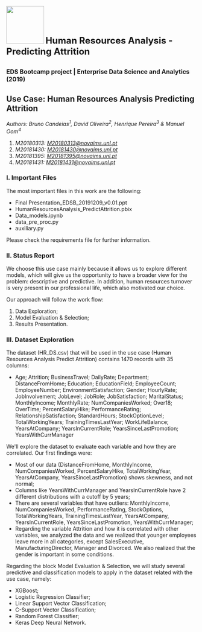 <p>
    <img src = "https://www.novaims.unl.pt/images/logo.png" width = 100>
    <b><span style="font-size: x-large; ">Human Resources Analysis - Predicting Attrition</span></b>
</p>
<h2 align=left><span style="font-size: medium; ">EDS Bootcamp project | Enterprise Data Science and Analytics (2019)</span></h2>

## Use Case: Human Resources Analysis Predicting Attrition
*Authors: Bruno Candeias<sup>1</sup>, David Oliveira<sup>2</sup>, Henrique Pereira<sup>3</sup> & Manuel Oom<sup>4</sup>*
1. *M20180313: M20180313@novaims.unl.pt*
2. *M20181430: M20181430@novaims.unl.pt*
3. *M20181395: M20181395@novaims.unl.pt*
4. *M20181431: M20181431@novaims.unl.pt*

### I. Important Files
The most important files in this work are the following:
* Final Presentation_EDSB_20191209_v0.01.ppt
* HumanResourcesAnalysis_PredictAttrition.pbix
* Data_models.ipynb
* data_pre_proc.py
* auxiliary.py

Please check the requirements file for further information.

### II. Status Report
We choose this use case mainly because it allows us to explore different models, which will give us the opportunity to 
have a broader view for the problem: descriptive and predictive. In addition, human resources turnover is very present 
in our professional life, which also motivated our choice.

Our approach will follow the work flow: 
1. Data Exploration; 
2. Model Evaluation & Selection; 
3. Results Presentation. 

### III. Dataset Exploration
The dataset (HR_DS.csv) that will be used in the use case (Human Resources Analysis Predict Attrition) contains 1470 
records with 35 columns:
* Age;	Attrition;	BusinessTravel;	DailyRate; Department; DistanceFromHome; Education; EducationField; EmployeeCount;
 EmployeeNumber; EnvironmentSatisfaction; Gender; HourlyRate; JobInvolvement; JobLevel; JobRole; JobSatisfaction; 
 MaritalStatus; MonthlyIncome; MonthlyRate; NumCompaniesWorked; Over18; OverTime; PercentSalaryHike; PerformanceRating; 
 RelationshipSatisfaction; StandardHours; StockOptionLevel; TotalWorkingYears; TrainingTimesLastYear; WorkLifeBalance; 
 YearsAtCompany; YearsInCurrentRole; YearsSinceLastPromotion; YearsWithCurrManager 

We'll explore the dataset to evaluate each variable and how they are correlated. Our first findings were: 
* Most of our data (DistanceFromHome, MonthlyIncome, NumCompaniesWorked, PercentSalaryHike, TotalWorkingYear, 
YearsAtCompany, YearsSinceLastPromotion) shows skewness, and not normal;
* Columns like YearsWithCurrManager and YearsInCurrentRole have 2 different distributions with a cutoff by 5 years;
* There are several variables that have outliers: MonthlyIncome, NumCompaniesWorked, PerformanceRating, StockOptions, 
TotalWorkingYears, TrainingTimesLastYear, YearsAtCompany, YearsInCurrentRole, YearsSinceLastPromotion, 
YearsWithCurrManager;
* Regarding the variable Attrition and how it is correlated with other variables, we analyzed the data and we realized
that younger employees leave more in all categories, except SalesExecutive, ManufacturingDirector, Manager and 
Divorced. We also realized that the gender is important in some conditions.

Regarding the block Model Evaluation & Selection, we will study several predictive and classification models to 
apply in the dataset related with the use case, namely:
* XGBoost;
* Logistic Regression Classifier;
* Linear Support Vector Classification;
* C-Support Vector Classification;
* Random Forest Classifier;
* Keras Deep Neural Network.
